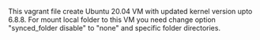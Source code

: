 
This vagrant file create Ubuntu 20.04 VM with updated kernel version upto 6.8.8.
For mount local folder to this VM you need change option "synced_folder disable" to "none" and specifiс folder directories. 
